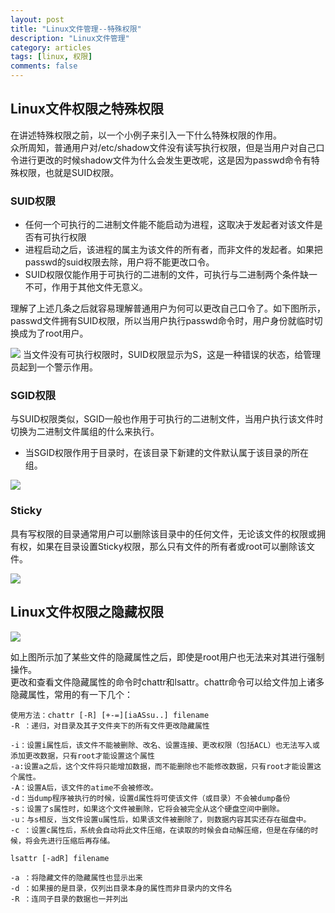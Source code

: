 ```yaml
---
layout: post
title: "Linux文件管理--特殊权限"
description: "Linux文件管理"
category: articles
tags: [linux, 权限]
comments: false
---
```


## Linux文件权限之特殊权限
  在讲述特殊权限之前，以一个小例子来引入一下什么特殊权限的作用。<br/>
  众所周知，普通用户对/etc/shadow文件没有读写执行权限，但是当用户对自己口令进行更改的时候shadow文件为什么会发生更改呢，这是因为passwd命令有特殊权限，也就是SUID权限。<br/>
### SUID权限
- 任何一个可执行的二进制文件能不能启动为进程，这取决于发起者对该文件是否有可执行权限
- 进程启动之后，该进程的属主为该文件的所有者，而非文件的发起者。如果把passwd的suid权限去除，用户将不能更改口令。
- SUID权限仅能作用于可执行的二进制的文件，可执行与二进制两个条件缺一不可，作用于其他文件无意义。
	
理解了上述几条之后就容易理解普通用户为何可以更改自己口令了。如下图所示，passwd文件拥有SUID权限，所以当用户执行passwd命令时，用户身份就临时切换成为了root用户。

![](http://ot9scj6tc.bkt.clouddn.com/suid.png)
当文件没有可执行权限时，SUID权限显示为S，这是一种错误的状态，给管理员起到一个警示作用。


### SGID权限

与SUID权限类似，SGID一般也作用于可执行的二进制文件，当用户执行该文件时切换为二进制文件属组的什么来执行。

- 当SGID权限作用于目录时，在该目录下新建的文件默认属于该目录的所在组。

 
![](http://ot9scj6tc.bkt.clouddn.com/sgid.png)

### Sticky

具有写权限的目录通常用户可以删除该目录中的任何文件，无论该文件的权限或拥有权，如果在目录设置Sticky权限，那么只有文件的所有者或root可以删除该文件。

![](http://ot9scj6tc.bkt.clouddn.com/sticky.png)

## Linux文件权限之隐藏权限 

![](http://ot9scj6tc.bkt.clouddn.com/chattr.png)

如上图所示加了某些文件的隐藏属性之后，即使是root用户也无法来对其进行强制操作。<br/>
更改和查看文件隐藏属性的命令时chattr和lsattr。chattr命令可以给文件加上诸多隐藏属性，常用的有一下几个：

	使用方法：chattr [-R] [+-=][iaASsu..] filename
	-R ：递归，对目录及其子文件夹下的所有文件更改隐藏属性

	-i：设置i属性后，该文件不能被删除、改名、设置连接、更改权限（包括ACL）也无法写入或添加更改数据，只有root才能设置这个属性
	-a:设置a之后，这个文件将只能增加数据，而不能删除也不能修改数据，只有root才能设置这个属性。
	-A：设置A后，该文件的atime不会被修改。
	-d：当dump程序被执行的时候，设置d属性将可使该文件（或目录）不会被dump备份	
	-s：设置了s属性时，如果这个文件被删除，它将会被完全从这个硬盘空间中删除。
	-u：与s相反，当文件设置u属性后，如果该文件被删除了，则数据内容其实还存在磁盘中。
	-c ：设置c属性后，系统会自动将此文件压缩，在读取的时候会自动解压缩，但是在存储的时候，将会先进行压缩后再存储。

	lsattr [-adR] filename

	-a ：将隐藏文件的隐藏属性也显示出来
	-d ：如果接的是目录，仅列出目录本身的属性而非目录内的文件名
	-R ：连同子目录的数据也一并列出

